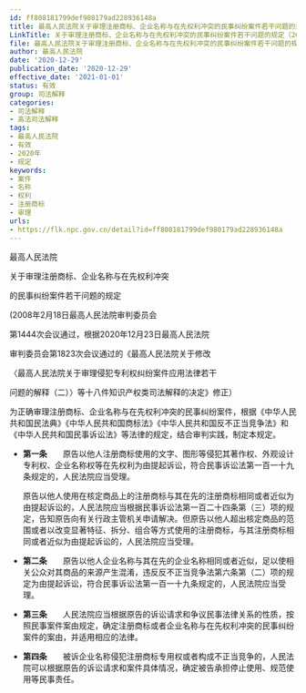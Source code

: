 ```yaml
---
id: ff808181799def980179ad228936148a
title: 最高人民法院关于审理注册商标、企业名称与在先权利冲突的民事纠纷案件若干问题的规定
LinkTitle: 关于审理注册商标、企业名称与在先权利冲突的民事纠纷案件若干问题的规定（2020）
file: 最高人民法院关于审理注册商标、企业名称与在先权利冲突的民事纠纷案件若干问题的规定_20201229_ff808181799def980179ad228936148a.docx
author: 最高人民法院
date: '2020-12-29'
publication_date: '2020-12-29'
effective_date: '2021-01-01'
status: 有效
group: 司法解释
categories:
- 司法解释
- 高法司法解释
tags:
- 最高人民法院
- 有效
- 2020年
- 规定
keywords:
- 案件
- 名称
- 权利
- 注册商标
- 审理
urls:
- https://flk.npc.gov.cn/detail?id=ff808181799def980179ad228936148a
---
```


最高人民法院

关于审理注册商标、企业名称与在先权利冲突

的民事纠纷案件若干问题的规定

(2008年2月18日最高人民法院审判委员会

第1444次会议通过，根据2020年12月23日最高人民法院

审判委员会第1823次会议通过的《最高人民法院关于修改

〈最高人民法院关于审理侵犯专利权纠纷案件应用法律若干

问题的解释（二）〉等十八件知识产权类司法解释的决定》修正）

为正确审理注册商标、企业名称与在先权利冲突的民事纠纷案件，根据《中华人民共和国民法典》《中华人民共和国商标法》《中华人民共和国反不正当竞争法》和《中华人民共和国民事诉讼法》等法律的规定，结合审判实践，制定本规定。

- **第一条**　　原告以他人注册商标使用的文字、图形等侵犯其著作权、外观设计专利权、企业名称权等在先权利为由提起诉讼，符合民事诉讼法第一百一十九条规定的，人民法院应当受理。

  原告以他人使用在核定商品上的注册商标与其在先的注册商标相同或者近似为由提起诉讼的，人民法院应当根据民事诉讼法第一百二十四条第（三）项的规定，告知原告向有关行政主管机关申请解决。但原告以他人超出核定商品的范围或者以改变显著特征、拆分、组合等方式使用的注册商标，与其注册商标相同或者近似为由提起诉讼的，人民法院应当受理。

- **第二条**　　原告以他人企业名称与其在先的企业名称相同或者近似，足以使相关公众对其商品的来源产生混淆，违反反不正当竞争法第六条第（二）项的规定为由提起诉讼，符合民事诉讼法第一百一十九条规定的，人民法院应当受理。

- **第三条**　　人民法院应当根据原告的诉讼请求和争议民事法律关系的性质，按照民事案件案由规定，确定注册商标或者企业名称与在先权利冲突的民事纠纷案件的案由，并适用相应的法律。

- **第四条**　　被诉企业名称侵犯注册商标专用权或者构成不正当竞争的，人民法院可以根据原告的诉讼请求和案件具体情况，确定被告承担停止使用、规范使用等民事责任。
